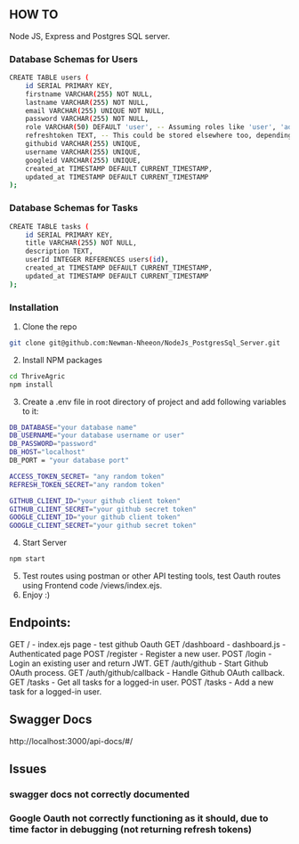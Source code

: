 ## HOW TO
Node JS, Express and Postgres SQL server.

### Database Schemas for Users
```sh
CREATE TABLE users (
    id SERIAL PRIMARY KEY,
    firstname VARCHAR(255) NOT NULL,
    lastname VARCHAR(255) NOT NULL,
    email VARCHAR(255) UNIQUE NOT NULL,
    password VARCHAR(255) NOT NULL,
    role VARCHAR(50) DEFAULT 'user', -- Assuming roles like 'user', 'admin', etc.
    refreshtoken TEXT, -- This could be stored elsewhere too, depending on the strategy
    githubid VARCHAR(255) UNIQUE,
    username VARCHAR(255) UNIQUE,
    googleid VARCHAR(255) UNIQUE,
    created_at TIMESTAMP DEFAULT CURRENT_TIMESTAMP,
    updated_at TIMESTAMP DEFAULT CURRENT_TIMESTAMP
);
```

### Database Schemas for Tasks
```sh
CREATE TABLE tasks (
    id SERIAL PRIMARY KEY,
    title VARCHAR(255) NOT NULL,
    description TEXT,
    userId INTEGER REFERENCES users(id),
    created_at TIMESTAMP DEFAULT CURRENT_TIMESTAMP,
    updated_at TIMESTAMP DEFAULT CURRENT_TIMESTAMP
);


```


### Installation
1. Clone the repo
```sh
git clone git@github.com:Newman-Nheeon/NodeJs_PostgresSql_Server.git
```
2. Install NPM packages
```sh
cd ThriveAgric
npm install
```
3. Create a .env file in root directory of project and add following variables to it:
```sh
DB_DATABASE="your database name"
DB_USERNAME="your database username or user"
DB_PASSWORD="password"
DB_HOST="localhost"
DB_PORT = "your database port"

ACCESS_TOKEN_SECRET= "any random token"
REFRESH_TOKEN_SECRET="any random token"

GITHUB_CLIENT_ID="your github client token"
GITHUB_CLIENT_SECRET="your github secret token"
GOOGLE_CLIENT_ID="your github client token"
GOOGLE_CLIENT_SECRET="your github secret token"
```

4. Start Server
```sh
npm start
```
5. Test routes using postman or other API testing tools, test Oauth routes using Frontend code /views/index.ejs.
6. Enjoy :)



## Endpoints:
GET / - index.ejs page - test github Oauth
GET /dashboard - dashboard.js - Authenticated page
POST /register - Register a new user.
POST /login - Login an existing user and return JWT.
GET /auth/github - Start Github OAuth process.
GET /auth/github/callback - Handle Github OAuth callback.
GET /tasks - Get all tasks for a logged-in user.
POST /tasks - Add a new task for a logged-in user.

## Swagger Docs
http://localhost:3000/api-docs/#/


## Issues
### swagger docs not correctly documented
### Google Oauth not correctly functioning as it should, due to time factor in debugging (not returning refresh tokens)


